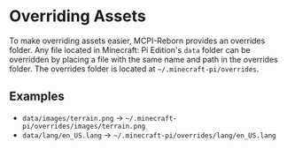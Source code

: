 # Overriding Assets
To make overriding assets easier, MCPI-Reborn provides an overrides folder. Any file located in Minecraft: Pi Edition's `data` folder can be overridden by placing a file with the same name and path in the overrides folder. The overrides folder is located at `~/.minecraft-pi/overrides`.

## Examples
- `data/images/terrain.png` -> `~/.minecraft-pi/overrides/images/terrain.png`
- `data/lang/en_US.lang` -> `~/.minecraft-pi/overrides/lang/en_US.lang`